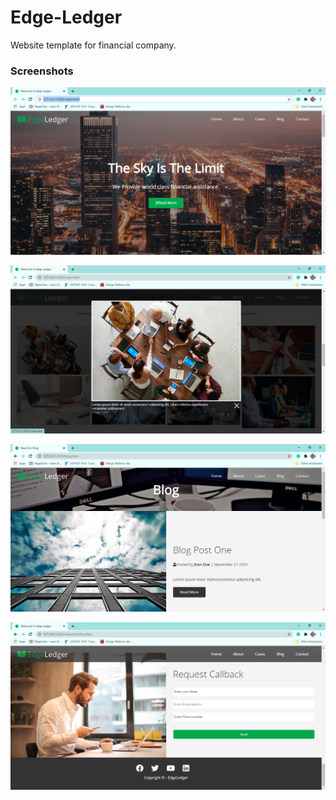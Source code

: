 # Edge-Ledger
Website template for financial company.

### Screenshots

![Edge-Ledger](./screenshots/snap1.png)

![Edge-Ledger](./screenshots/snap3.png)

![Edge-Ledger](./screenshots/snap4.png)

![Edge-Ledger](./screenshots/snap5.png)
